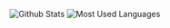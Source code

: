 ![Github Stats](https://github-readme-stats.vercel.app/api?username=Mr-liuzhenming&show_icons=true&theme=dark&count_private=true)
![Most Used Languages](https://github-readme-stats.vercel.app/api/top-langs/?username=Mr-liuzhenming&theme=dark&layout=compact)
